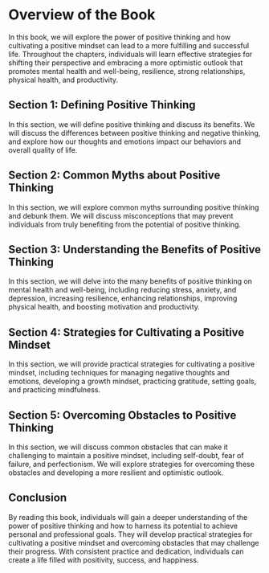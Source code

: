 Overview of the Book
=============================================

In this book, we will explore the power of positive thinking and how cultivating a positive mindset can lead to a more fulfilling and successful life. Throughout the chapters, individuals will learn effective strategies for shifting their perspective and embracing a more optimistic outlook that promotes mental health and well-being, resilience, strong relationships, physical health, and productivity.

Section 1: Defining Positive Thinking
-------------------------------------

In this section, we will define positive thinking and discuss its benefits. We will discuss the differences between positive thinking and negative thinking, and explore how our thoughts and emotions impact our behaviors and overall quality of life.

Section 2: Common Myths about Positive Thinking
-----------------------------------------------

In this section, we will explore common myths surrounding positive thinking and debunk them. We will discuss misconceptions that may prevent individuals from truly benefiting from the potential of positive thinking.

Section 3: Understanding the Benefits of Positive Thinking
----------------------------------------------------------

In this section, we will delve into the many benefits of positive thinking on mental health and well-being, including reducing stress, anxiety, and depression, increasing resilience, enhancing relationships, improving physical health, and boosting motivation and productivity.

Section 4: Strategies for Cultivating a Positive Mindset
--------------------------------------------------------

In this section, we will provide practical strategies for cultivating a positive mindset, including techniques for managing negative thoughts and emotions, developing a growth mindset, practicing gratitude, setting goals, and practicing mindfulness.

Section 5: Overcoming Obstacles to Positive Thinking
----------------------------------------------------

In this section, we will discuss common obstacles that can make it challenging to maintain a positive mindset, including self-doubt, fear of failure, and perfectionism. We will explore strategies for overcoming these obstacles and developing a more resilient and optimistic outlook.

Conclusion
----------

By reading this book, individuals will gain a deeper understanding of the power of positive thinking and how to harness its potential to achieve personal and professional goals. They will develop practical strategies for cultivating a positive mindset and overcoming obstacles that may challenge their progress. With consistent practice and dedication, individuals can create a life filled with positivity, success, and happiness.
